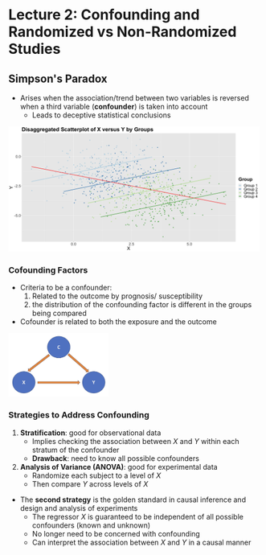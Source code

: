 # Lecture 2: Confounding and Randomized vs Non-Randomized Studies

## Simpson's Paradox

- Arises when the association/trend between two variables is reversed when a third variable (**confounder**) is taken into account
  - Leads to deceptive statistical conclusions

<img src="images/2_sp_eg.png" width="500">

### Cofounding Factors

- Criteria to be a confounder:
  1. Related to the outcome by prognosis/ susceptibility
  2. the distribution of the confounding factor is different in the groups being compared
- Cofounder is related to both the exposure and the outcome

<img src="images/2_cofounder.png" width="200">

### Strategies to Address Confounding

1. **Stratification**: good for observational data
   - Implies checking the association between $X$ and $Y$ within each stratum of the confounder
   - **Drawback**: need to know all possible confounders
2. **Analysis of Variance (ANOVA)**: good for experimental data
   - Randomize each subject to a level of $X$
   - Then compare $Y$ across levels of $X$
     </br>

- The **second strategy** is the golden standard in causal inference and design and analysis of experiments
  - The regressor $X$ is guaranteed to be independent of all possible confounders (known and unknown)
  - No longer need to be concerned with confounding
  - Can interpret the association between $X$ and $Y$ in a causal manner
